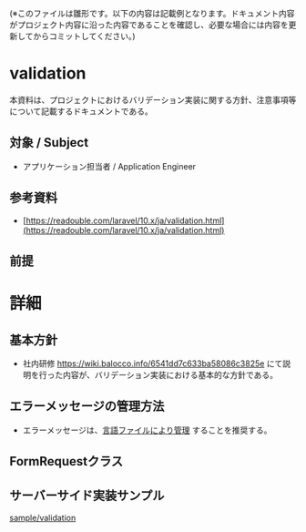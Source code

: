 (※このファイルは雛形です。以下の内容は記載例となります。ドキュメント内容がプロジェクト内容に沿った内容であることを確認し、必要な場合には内容を更新してからコミットしてください。)

# validation
本資料は、プロジェクトにおけるバリデーション実装に関する方針、注意事項等について記載するドキュメントである。

## 対象 / Subject
- アプリケーション担当者 / Application Engineer

## 参考資料
- [https://readouble.com/laravel/10.x/ja/validation.html](https://readouble.com/laravel/10.x/ja/validation.html)

## 前提


# 詳細
## 基本方針
- 社内研修 https://wiki.balocco.info/6541dd7c633ba58086c3825e にて説明を行った内容が、バリデーション実装における基本的な方針である。

## エラーメッセージの管理方法 
- エラーメッセージは、[言語ファイルにより管理](https://readouble.com/laravel/10.x/ja/validation.html#specifying-custom-messages-in-language-files)
することを推奨する。

## FormRequestクラス

## サーバーサイド実装サンプル

[sample/validation](./sample/validation)

